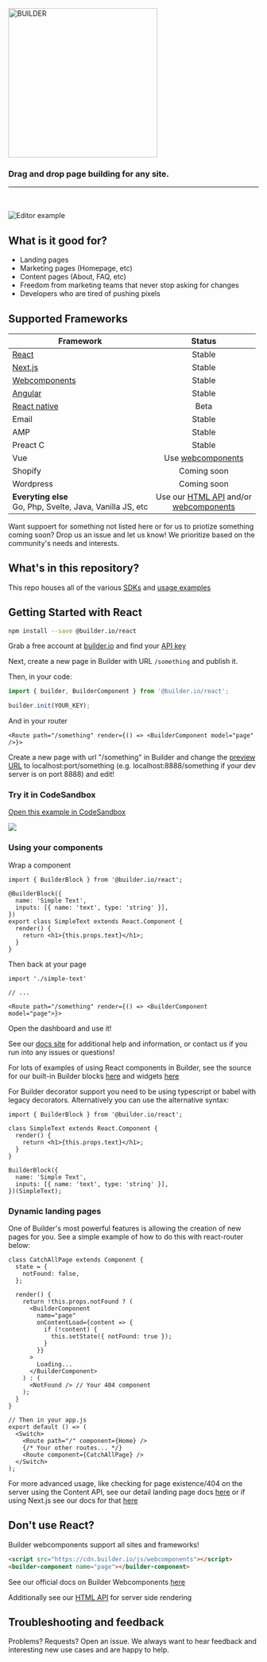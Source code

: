 <img alt="BUILDER" src="https://imgur.com/kmKRnra.gif" width="300" />

### Drag and drop page building for any site.
<hr />
<br />
<br />
<img src="https://imgur.com/lHDo3Mq.gif" alt="Editor example" />

## What is it good for?

- Landing pages
- Marketing pages (Homepage, etc)
- Content pages (About, FAQ, etc)
- Freedom from marketing teams that never stop asking for changes
- Developers who are tired of pushing pixels

## Supported Frameworks

| Framework                                                       |                                                              Status                                                              |
| --------------------------------------------------------------- | :------------------------------------------------------------------------------------------------------------------------------: |
| [React](#getting-started-with-react)                            |                                                              Stable                                                              |
| [Next.js](packages/react/examples/next-js)                      |                                                              Stable                                                              |
| [Webcomponents](https://builder.io/c/docs/webcomponents-sdk)    |                                                              Stable                                                              |
| [Angular](packages/angular)                                     |                                                              Stable                                                              |
| [React native](packages/react-native)                           |                                                              Beta                                                               |
| Email                                                           |                                                              Stable                                                              |
| AMP                                                             |                                                              Stable                                                              |
| Preact                                       C                   |                                                              Stable                                                              |
| Vue                                                             |                                 Use [webcomponents](https://builder.io/c/docs/webcomponents-sdk)                                 |
| Shopify                                                         |                                                           Coming soon                                                            |
| Wordpress                                                       |                                                           Coming soon                                                            |
| **Everyting else** <br/> Go, Php, Svelte, Java, Vanilla JS, etc | Use our [HTML API](https://builder.io/c/docs/html-api) and/or <br />[webcomponents](https://builder.io/c/docs/webcomponents-sdk) |

Want suppoert for something not listed here or for us to priotize something coming soon? Drop us an issue and let us know! We prioritize based on the community's needs and interests.

## What's in this repository?

This repo houses all of the various [SDKs](packages) and [usage examples](examples)

## Getting Started with React

```sh
npm install --save @builder.io/react
```

Grab a free account at [builder.io](https://builder.io) and find your [API key](https://builder.io/account/organization)

Next, create a new page in Builder with URL `/something` and publish it.

Then, in your code:

```ts
import { builder, BuilderComponent } from '@builder.io/react';

builder.init(YOUR_KEY);
```

And in your router

```tsx
<Route path="/something" render={() => <BuilderComponent model="page" />}>
```

Create a new page with url "/something" in Builder and change the [preview URL](https://cdn.builder.io/api/v1/image/assets%2FYJIGb4i01jvw0SRdL5Bt%2F4670438a077f497d8a486f890201ae85) to localhost:port/something (e.g. localhost:8888/something if your dev server is on port 8888) and edit!

### Try it in CodeSandbox

[Open this example in CodeSandbox](https://codesandbox.io/s/github/BuilderIO/builder/tree/master/examples/react)

<a target="_blank" href="https://codesandbox.io/s/github/BuilderIO/builder/tree/master/examples/react">
  <img src="https://i.imgur.com/zue72Q0.jpg">
</a>

### Using your components

Wrap a component

```tsx
import { BuilderBlock } from '@builder.io/react';

@BuilderBlock({
  name: 'Simple Text',
  inputs: [{ name: 'text', type: 'string' }],
})
export class SimpleText extends React.Component {
  render() {
    return <h1>{this.props.text}</h1>;
  }
}
```

Then back at your page

```tsx
import './simple-text'

// ...

<Route path="/something" render={() => <BuilderComponent model="page">}>
```

Open the dashboard and use it!

See our [docs site](https://builder.io/c/docs/custom-react-components) for additional help and information, or contact us if you run into any issues or questions!

For lots of examples of using React components in Builder, see the source for our built-in Builder blocks [here](https://github.com/BuilderIO/builder/tree/master/packages/react/src/blocks) and widgets [here](https://github.com/BuilderIO/builder/tree/master/packages/widgets/src/components)

For Builder decorator support you need to be using typescript or babel with legacy decorators.
Alternatively you can use the alternative syntax:

```tsx
import { BuilderBlock } from '@builder.io/react';

class SimpleText extends React.Component {
  render() {
    return <h1>{this.props.text}</h1>;
  }
}

BuilderBlock({
  name: 'Simple Text',
  inputs: [{ name: 'text', type: 'string' }],
})(SimpleText);
```

### Dynamic landing pages

One of Builder's most powerful features is allowing the creation of new pages for you. See a simple example of how to do this with react-router below:

```tsx
class CatchAllPage extends Component {
  state = {
    notFound: false,
  };

  render() {
    return !this.props.notFound ? (
      <BuilderComponent
        name="page"
        onContentLoad={content => {
          if (!content) {
            this.setState({ notFound: true });
          }
        }}
      >
        Loading...
      </BuilderComponent>
    ) : (
      <NotFound /> // Your 404 component
    );
  }
}

// Then in your app.js
export default () => (
  <Switch>
    <Route path="/" component={Home} />
    {/* Your other routes... */}
    <Route component={CatchAllPage} />
  </Switch>
);
```

For more advanced usage, like checking for page existence/404 on the server using the Content API, see our detail landing page docs [here](https://builder.io/c/docs/custom-landing-pages) or if using Next.js see our docs for that [here](https://github.com/BuilderIO/builder/tree/master/packages/react/examples/next-js#dynamic-landing-pages)

## Don't use React?

Builder webcomponents support all sites and frameworks!

```html
<script src="https://cdn.builder.io/js/webcomponents"></script>
<builder-component name="page"></builder-component>
```

See our official docs on Builder Webcomponents [here](https://builder.io/c/docs/webcomponents-sdk)

Additionally see our [HTML API](https://builder.io/c/docs/html-api) for server side rendering

## Troubleshooting and feedback

Problems? Requests? Open an issue. We always want to hear feedback and interesting new use cases and are happy to help.
